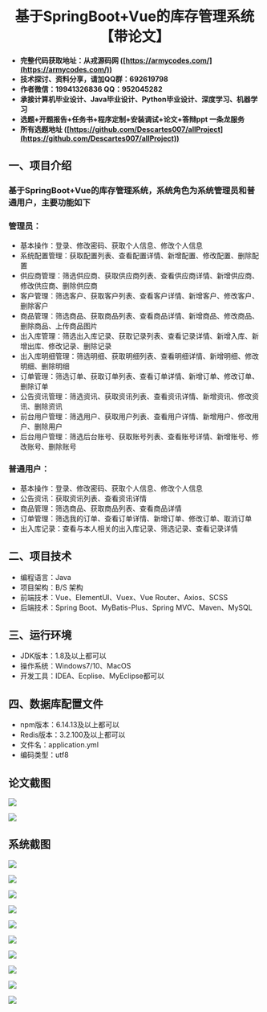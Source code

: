 ﻿<h1 align="center">基于SpringBoot+Vue的库存管理系统【带论文】</h1></p>

- <b>完整代码获取地址：从戎源码网 ([https://armycodes.com/](https://armycodes.com/))</b>
- <b>技术探讨、资料分享，请加QQ群：692619798</b>
- <b>作者微信：19941326836  QQ：952045282</b>
- <b>承接计算机毕业设计、Java毕业设计、Python毕业设计、深度学习、机器学习</b>
- <b>选题+开题报告+任务书+程序定制+安装调试+论文+答辩ppt 一条龙服务</b>
- <b>所有选题地址 ([https://github.com/Descartes007/allProject](https://github.com/Descartes007/allProject)) </b>

## 一、项目介绍

### 基于SpringBoot+Vue的库存管理系统，系统角色为系统管理员和普通用户，主要功能如下
### 管理员：
- 基本操作：登录、修改密码、获取个人信息、修改个人信息
- 系统配置管理：获取配置列表、查看配置详情、新增配置、修改配置、删除配置
- 供应商管理：筛选供应商、获取供应商列表、查看供应商详情、新增供应商、修改供应商、删除供应商
- 客户管理：筛选客户、获取客户列表、查看客户详情、新增客户、修改客户、删除客户
- 商品管理：筛选商品、获取商品列表、查看商品详情、新增商品、修改商品、删除商品、上传商品图片
- 出入库管理：筛选出入库记录、获取记录列表、查看记录详情、新增入库、新增出库、修改记录、删除记录
- 出入库明细管理：筛选明细、获取明细列表、查看明细详情、新增明细、修改明细、删除明细
- 订单管理：筛选订单、获取订单列表、查看订单详情、新增订单、修改订单、删除订单
- 公告资讯管理：筛选资讯、获取资讯列表、查看资讯详情、新增资讯、修改资讯、删除资讯
- 前台用户管理：筛选用户、获取用户列表、查看用户详情、新增用户、修改用户、删除用户
- 后台用户管理：筛选后台账号、获取账号列表、查看账号详情、新增账号、修改账号、删除账号
### 普通用户：
- 基本操作：登录、修改密码、获取个人信息、修改个人信息
- 公告资讯：获取资讯列表、查看资讯详情
- 商品管理：筛选商品、获取商品列表、查看商品详情
- 订单管理：筛选我的订单、查看订单详情、新增订单、修改订单、取消订单
- 出入库记录：查看与本人相关的出入库记录、筛选记录、查看记录详情

## 二、项目技术

- 编程语言：Java
- 项目架构：B/S 架构
- 前端技术：Vue、ElementUI、Vuex、Vue Router、Axios、SCSS
- 后端技术：Spring Boot、MyBatis-Plus、Spring MVC、Maven、MySQL


## 三、运行环境

- JDK版本：1.8及以上都可以
- 操作系统：Windows7/10、MacOS
- 开发工具：IDEA、Ecplise、MyEclipse都可以

## 四、数据库配置文件

- npm版本：6.14.13及以上都可以
- Redis版本：3.2.100及以上都可以
- 文件名：application.yml
- 编码类型：utf8

## 论文截图

![](screenshot/1.png)

![](screenshot/2.png)

## 系统截图

![](screenshot/3.png)

![](screenshot/4.png)

![](screenshot/5.png)

![](screenshot/6.png)

![](screenshot/7.png)

![](screenshot/8.png)

![](screenshot/9.png)

![](screenshot/10.png)

![](screenshot/11.png)

![](screenshot/12.png)
